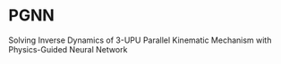 # PGNN
Solving Inverse Dynamics of 3-UPU Parallel Kinematic Mechanism with Physics-Guided Neural Network
